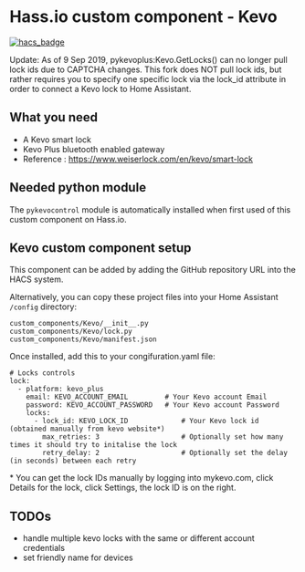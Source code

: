 # Hass.io custom component - Kevo

[![hacs_badge](https://img.shields.io/badge/HACS-Custom-orange.svg)](https://github.com/custom-components/hacs)

Update: As of 9 Sep 2019, pykevoplus:Kevo.GetLocks() can no longer pull lock ids due to CAPTCHA changes. This fork does NOT pull lock ids, but rather requires you to specify one specific lock via the lock_id attribute in order to connect a Kevo lock to Home Assistant.

## What you need

- A Kevo smart lock
- Kevo Plus bluetooth enabled gateway
- Reference : https://www.weiserlock.com/en/kevo/smart-lock

## Needed python module

The ```pykevocontrol``` module is automatically installed when first used of this custom component on Hass.io.

## Kevo custom component setup

This component can be added by adding the GitHub repository URL into the HACS system.

Alternatively, you can copy these project files into your Home Assistant ```/config``` directory:

```
custom_components/Kevo/__init__.py
custom_components/Kevo/lock.py
custom_components/Kevo/manifest.json
```

Once installed, add this to your congifuration.yaml file:
```
# Locks controls
lock:
  - platform: kevo_plus
    email: KEVO_ACCOUNT_EMAIL         # Your Kevo account Email
    password: KEVO_ACCOUNT_PASSWORD   # Your Kevo account Password
    locks:
	  - lock_id: KEVO_LOCK_ID             # Your Kevo lock id (obtained manually from kevo website*)
        max_retries: 3                    # Optionally set how many times it should try to initalise the lock
        retry_delay: 2                    # Optionally set the delay (in seconds) between each retry
```
\* You can get the lock IDs manually by logging into mykevo.com, click Details for the lock, click Settings, the lock ID is on the right.
     
## TODOs

- handle multiple kevo locks with the same or different account credentials
- set friendly name for devices

